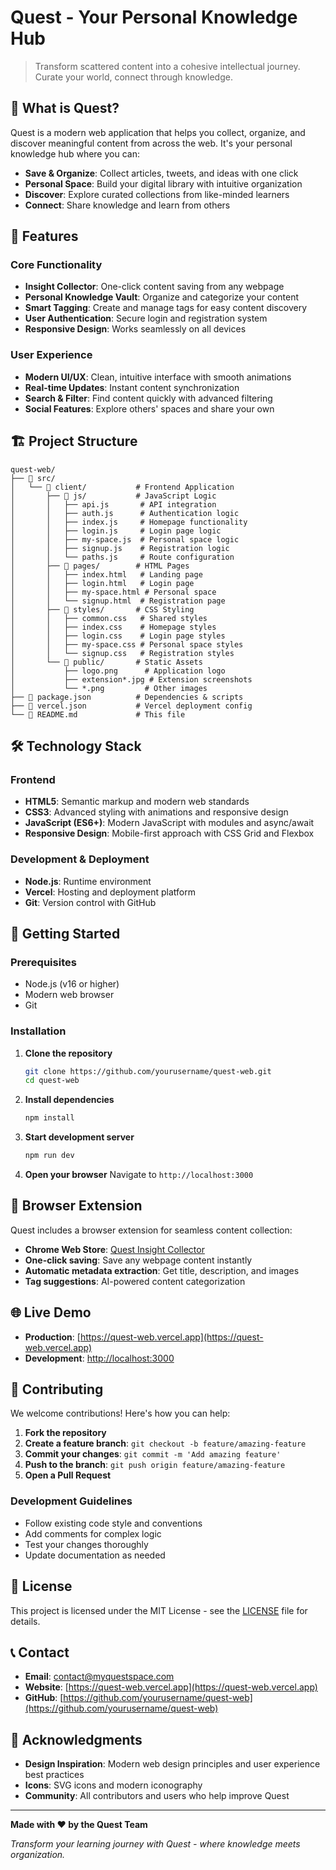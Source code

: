 # Quest - Your Personal Knowledge Hub

> Transform scattered content into a cohesive intellectual journey. Curate your world, connect through knowledge.

## 🌟 What is Quest?

Quest is a modern web application that helps you collect, organize, and discover meaningful content from across the web. It's your personal knowledge hub where you can:

- **Save & Organize**: Collect articles, tweets, and ideas with one click
- **Personal Space**: Build your digital library with intuitive organization
- **Discover**: Explore curated collections from like-minded learners
- **Connect**: Share knowledge and learn from others

## 🚀 Features

### Core Functionality
- **Insight Collector**: One-click content saving from any webpage
- **Personal Knowledge Vault**: Organize and categorize your content
- **Smart Tagging**: Create and manage tags for easy content discovery
- **User Authentication**: Secure login and registration system
- **Responsive Design**: Works seamlessly on all devices

### User Experience
- **Modern UI/UX**: Clean, intuitive interface with smooth animations
- **Real-time Updates**: Instant content synchronization
- **Search & Filter**: Find content quickly with advanced filtering
- **Social Features**: Explore others' spaces and share your own

## 🏗️ Project Structure

```
quest-web/
├── 📁 src/
│   └── 📁 client/           # Frontend Application
│       ├── 📁 js/           # JavaScript Logic
│       │   ├── api.js       # API integration
│       │   ├── auth.js      # Authentication logic
│       │   ├── index.js     # Homepage functionality
│       │   ├── login.js     # Login page logic
│       │   ├── my-space.js  # Personal space logic
│       │   ├── signup.js    # Registration logic
│       │   └── paths.js     # Route configuration
│       ├── 📁 pages/        # HTML Pages
│       │   ├── index.html   # Landing page
│       │   ├── login.html   # Login page
│       │   ├── my-space.html # Personal space
│       │   └── signup.html  # Registration page
│       ├── 📁 styles/       # CSS Styling
│       │   ├── common.css   # Shared styles
│       │   ├── index.css    # Homepage styles
│       │   ├── login.css    # Login page styles
│       │   ├── my-space.css # Personal space styles
│       │   └── signup.css   # Registration styles
│       └── 📁 public/       # Static Assets
│           ├── logo.png      # Application logo
│           ├── extension*.jpg # Extension screenshots
│           └── *.png         # Other images
├── 📄 package.json          # Dependencies & scripts
├── 📄 vercel.json           # Vercel deployment config
└── 📄 README.md             # This file
```

## 🛠️ Technology Stack

### Frontend
- **HTML5**: Semantic markup and modern web standards
- **CSS3**: Advanced styling with animations and responsive design
- **JavaScript (ES6+)**: Modern JavaScript with modules and async/await
- **Responsive Design**: Mobile-first approach with CSS Grid and Flexbox

### Development & Deployment
- **Node.js**: Runtime environment
- **Vercel**: Hosting and deployment platform
- **Git**: Version control with GitHub

## 🚀 Getting Started

### Prerequisites
- Node.js (v16 or higher)
- Modern web browser
- Git

### Installation

1. **Clone the repository**
   ```bash
   git clone https://github.com/yourusername/quest-web.git
   cd quest-web
   ```

2. **Install dependencies**
   ```bash
   npm install
   ```

3. **Start development server**
   ```bash
   npm run dev
   ```

4. **Open your browser**
   Navigate to `http://localhost:3000`

## 📱 Browser Extension

Quest includes a browser extension for seamless content collection:

- **Chrome Web Store**: [Quest Insight Collector](https://chromewebstore.google.com/detail/quest-insight-collector/capnkedjpmchlgmepeklpkehgbhpkiac)
- **One-click saving**: Save any webpage content instantly
- **Automatic metadata extraction**: Get title, description, and images
- **Tag suggestions**: AI-powered content categorization

## 🌐 Live Demo

- **Production**: [https://quest-web.vercel.app](https://quest-web.vercel.app)
- **Development**: [http://localhost:3000](http://localhost:3000)

## 🤝 Contributing

We welcome contributions! Here's how you can help:

1. **Fork the repository**
2. **Create a feature branch**: `git checkout -b feature/amazing-feature`
3. **Commit your changes**: `git commit -m 'Add amazing feature'`
4. **Push to the branch**: `git push origin feature/amazing-feature`
5. **Open a Pull Request**

### Development Guidelines
- Follow existing code style and conventions
- Add comments for complex logic
- Test your changes thoroughly
- Update documentation as needed

## 📄 License

This project is licensed under the MIT License - see the [LICENSE](LICENSE) file for details.

## 📞 Contact

- **Email**: contact@myquestspace.com
- **Website**: [https://quest-web.vercel.app](https://quest-web.vercel.app)
- **GitHub**: [https://github.com/yourusername/quest-web](https://github.com/yourusername/quest-web)

## 🙏 Acknowledgments

- **Design Inspiration**: Modern web design principles and user experience best practices
- **Icons**: SVG icons and modern iconography
- **Community**: All contributors and users who help improve Quest

---

**Made with ❤️ by the Quest Team**

*Transform your learning journey with Quest - where knowledge meets organization.*
